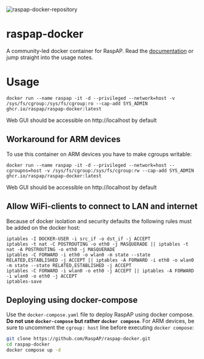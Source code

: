 ![raspap-docker-repository](https://github.com/RaspAP/raspap-docker/assets/229399/c055fa68-ec85-4eb8-9bd2-4f793744bbfc)

# raspap-docker
A community-led docker container for RaspAP. Read the [documentation](https://docs.raspap.com/docker/) or jump straight into the usage notes.

# Usage
```
docker run --name raspap -it -d --privileged --network=host -v /sys/fs/cgroup:/sys/fs/cgroup:ro --cap-add SYS_ADMIN ghcr.io/raspap/raspap-docker:latest
```
Web GUI should be accessible on http://localhost by default

## Workaround for ARM devices
To use this container on ARM devices you have to make cgroups writable:
```
docker run --name raspap -it -d --privileged --network=host --cgroupns=host -v /sys/fs/cgroup:/sys/fs/cgroup:rw --cap-add SYS_ADMIN ghcr.io/raspap/raspap-docker:latest
```
Web GUI should be accessible on http://localhost by default

## Allow WiFi-clients to connect to LAN and internet
Because of docker isolation and security defaults the following rules must be added on the docker host:
```
iptables -I DOCKER-USER -i src_if -o dst_if -j ACCEPT
iptables -t nat -C POSTROUTING -o eth0 -j MASQUERADE || iptables -t nat -A POSTROUTING -o eth0 -j MASQUERADE
iptables -C FORWARD -i eth0 -o wlan0 -m state --state RELATED,ESTABLISHED -j ACCEPT || iptables -A FORWARD -i eth0 -o wlan0 -m state --state RELATED,ESTABLISHED -j ACCEPT
iptables -C FORWARD -i wlan0 -o eth0 -j ACCEPT || iptables -A FORWARD -i wlan0 -o eth0 -j ACCEPT
iptables-save
```
## Deploying using docker-compose
Use the `docker-compose.yaml` file to deploy RaspAP using docker compose.
**Do not use `docker-compose` but rather `docker compose`**. For ARM devices, be sure to uncomment the `cgroup: host` line before executing `docker compose`:
```bash
git clone https://github.com/RaspAP/raspap-docker.git
cd raspap-docker
docker compose up -d
```
